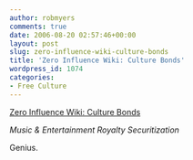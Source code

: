 ```yaml
---
author: robmyers
comments: true
date: 2006-08-20 02:57:46+00:00
layout: post
slug: zero-influence-wiki-culture-bonds
title: 'Zero Influence Wiki: Culture Bonds'
wordpress_id: 1074
categories:
- Free Culture
---
```


[Zero Influence Wiki: Culture Bonds](http://zeroinfluence.wikidot.com/article:culture-bonds)  
  
_Music & Entertainment Royalty Securitization_  
  
Genius.  



